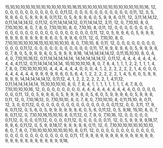  15,10,10,10,10,10,10,10,10,10,10,10,10,16,15,10,10,10,10,10,10,10,10,10,10,10,10,16,
 12, 0, 0, 0, 0, 0, 0, 0, 0, 0, 0, 0, 0,11,12, 0, 0, 0, 0, 0, 0, 0, 0, 0, 0, 0, 0,11,
 12, 0, 5, 9, 9, 6, 0, 5, 9, 9, 9, 6, 0,11,12, 0, 5, 9, 9, 9, 6, 0, 5, 9, 9, 6, 0,11,
 12, 3,11,14,14,12, 0,11,14,14,14,12, 0,11,12, 0,11,14,14,14,12, 0,11,14,14,12, 3,11,
 12, 0, 7,10,10, 8, 0, 7,10,10,10, 8, 0, 7, 8, 0, 7,10,10,10, 8, 0, 7,10,10, 8, 0,11,
 12, 0, 0, 0, 0, 0, 0, 0, 0, 0, 0, 0, 0, 0, 0, 0, 0, 0, 0, 0, 0, 0, 0, 0, 0, 0, 0,11,
 12, 0, 5, 9, 9, 6, 0, 5, 9, 9, 9, 9, 9, 9, 9, 9, 9, 9, 9, 9, 6, 0, 5, 9, 9, 6, 0,11,
 12, 0, 7,10,10, 8, 0, 7,10,10,10,10,10,16,15,10,10,10,10,10, 8, 0, 7,10,10, 8, 0,11,
 12, 0, 0, 0, 0, 0, 0, 0, 0, 0, 0, 0, 0,11,12, 0, 0, 0, 0, 0, 0, 0, 0, 0, 0, 0, 0,11,
 17, 9, 9, 9, 9, 6, 0, 5, 9, 9, 9, 6, 0, 7, 8, 0, 5, 9, 9, 9, 6, 0, 5, 9, 9, 9, 9,18,
 14,14,14,14,14,12, 0,11,15,10,10, 8, 0, 4, 4, 0, 7,10,10,16,12, 0,11,14,14,14,14,14,
 14,14,14,14,14,12, 0,11,12, 4, 4, 4, 4, 4, 4, 4, 4, 4, 4,11,12, 0,11,14,14,14,14,14,
 10,10,10,10,10, 8, 0, 7, 8, 4, 1, 1, 1, 2, 2, 1, 1, 1, 4, 7, 8, 0, 7,10,10,10,10,10,
  4, 4, 4, 4, 4, 4, 0, 0, 0, 4, 1, 2, 2, 2, 2, 2, 2, 1, 4, 0, 0, 0, 4, 4, 4, 4, 4, 4,
  9, 9, 9, 9, 9, 6, 0, 5, 6, 4, 1, 2, 2, 2, 2, 2, 2, 1, 4, 5, 6, 0, 5, 9, 9, 9, 9, 9,
 14,14,14,14,14,12, 0,11,12, 4, 1, 2, 2, 2, 2, 2, 2, 1, 4,11,12, 0,11,14,14,14,14,14,
 15,10,10,10,10, 8, 0, 7, 8, 4, 1, 1, 1, 1, 1, 1, 1, 1, 4, 7, 8, 0, 7,10,10,10,10,16,
 12, 0, 0, 0, 0, 0, 0, 0, 0, 4, 4, 4, 4, 4, 4, 4, 4, 4, 4, 0, 0, 0, 0, 0, 0, 0, 0,11,
 12, 0, 5, 9, 9, 6, 0, 5, 9, 9, 9, 6, 0, 5, 6, 0, 5, 9, 9, 9, 6, 0, 5, 9, 9, 6, 0,11,
 12, 0, 7,10,16,12, 0, 7,10,10,10, 8, 0, 7, 8, 0, 7,10,10,10, 8, 0,11,15,10, 8, 0,11,
 12, 3, 0, 0,11,12, 0, 0, 0, 0, 0, 0, 0, 0, 0, 0, 0, 0, 0, 0, 0, 0,11,12, 0, 0, 3,11,
 17, 9, 6, 0,11,12, 0, 5, 6, 0, 5, 9, 9, 9, 9, 9, 9, 6, 0, 5, 6, 0,11,12, 0, 5, 9,18,
 15,10, 8, 0, 7, 8, 0,11,12, 0, 7,10,10,16,15,10,10, 8, 0,11,12, 0, 7, 8, 0, 7,10,16,
 12, 0, 0, 0, 0, 0, 0,11,12, 0, 0, 0, 0,11,12, 0, 0, 0, 0,11,12, 0, 0, 0, 0, 0, 0,11, 
 12, 0, 5, 9, 9, 9, 9,18,17, 9, 9, 6, 0,11,12, 0, 5, 9, 9,18,17, 9, 9, 9, 9, 6, 0,11,
 12, 0, 7,10,10,10,10,10,10,10,10, 8, 0, 7, 8, 0, 7,10,10,10,10,10,10,10,10, 8, 0,11,
 12, 0, 0, 0, 0, 0, 0, 0, 0, 0, 0, 0, 0, 0, 0, 0, 0, 0, 0, 0, 0, 0, 0, 0, 0, 0, 0,11,
 17, 9, 9, 9, 9, 9, 9, 9, 9, 9, 9, 9, 9, 9, 9, 9, 9, 9, 9, 9, 9, 9, 9, 9, 9, 9, 9,18,
